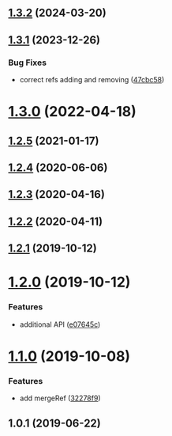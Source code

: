 ## [1.3.2](https://github.com/theKashey/use-callback-ref/compare/v1.3.1...v1.3.2) (2024-03-20)



## [1.3.1](https://github.com/theKashey/use-callback-ref/compare/v1.3.0...v1.3.1) (2023-12-26)


### Bug Fixes

* correct refs adding and removing ([47cbc58](https://github.com/theKashey/use-callback-ref/commit/47cbc581cb740b631616817b55ea7aebb4bc0887))



# [1.3.0](https://github.com/theKashey/use-callback-ref/compare/v1.2.5...v1.3.0) (2022-04-18)



## [1.2.5](https://github.com/theKashey/use-callback-ref/compare/v1.2.4...v1.2.5) (2021-01-17)



## [1.2.4](https://github.com/theKashey/use-callback-ref/compare/v1.2.3...v1.2.4) (2020-06-06)



## [1.2.3](https://github.com/theKashey/use-callback-ref/compare/v1.2.2...v1.2.3) (2020-04-16)



## [1.2.2](https://github.com/theKashey/use-callback-ref/compare/v1.2.1...v1.2.2) (2020-04-11)



## [1.2.1](https://github.com/theKashey/use-callback-ref/compare/v1.2.0...v1.2.1) (2019-10-12)



# [1.2.0](https://github.com/theKashey/use-callback-ref/compare/v1.1.0...v1.2.0) (2019-10-12)


### Features

* additional API ([e07645c](https://github.com/theKashey/use-callback-ref/commit/e07645c3200b4f2dc5a942ee74c7a20713ec38cf))



# [1.1.0](https://github.com/theKashey/use-callback-ref/compare/v1.0.1...v1.1.0) (2019-10-08)


### Features

* add mergeRef ([32278f9](https://github.com/theKashey/use-callback-ref/commit/32278f9380485ac42edf30c7868864fb1e1b8db9))



## 1.0.1 (2019-06-22)



